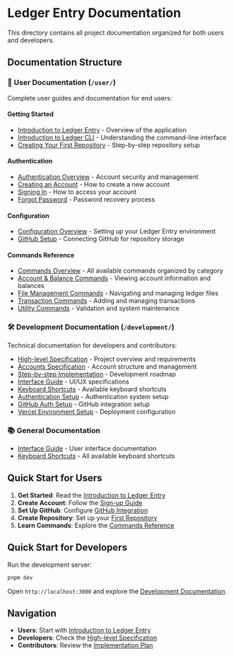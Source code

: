 # Ledger Entry Documentation

This directory contains all project documentation organized for both users and developers.

## Documentation Structure

### 👥 User Documentation (`/user/`)

Complete user guides and documentation for end users:

#### Getting Started

- [Introduction to Ledger Entry](./user/getting-started/introduction.md) - Overview of the application
- [Introduction to Ledger CLI](./user/getting-started/ledger-cli-basics.md) - Understanding the command-line interface
- [Creating Your First Repository](./user/getting-started/create-repository.md) - Step-by-step repository setup

#### Authentication

- [Authentication Overview](./user/authentication/overview.md) - Account security and management
- [Creating an Account](./user/authentication/sign-up.md) - How to create a new account
- [Signing In](./user/authentication/sign-in.md) - How to access your account
- [Forgot Password](./user/authentication/forgot-password.md) - Password recovery process

#### Configuration

- [Configuration Overview](./user/configuration/overview.md) - Setting up your Ledger Entry environment
- [GitHub Setup](./user/configuration/github-setup.md) - Connecting GitHub for repository storage

#### Commands Reference

- [Commands Overview](./user/commands/overview.md) - All available commands organized by category
- [Account & Balance Commands](./user/commands/account-balance.md) - Viewing account information and balances
- [File Management Commands](./user/commands/file-management.md) - Navigating and managing ledger files
- [Transaction Commands](./user/commands/transactions.md) - Adding and managing transactions
- [Utility Commands](./user/commands/utilities.md) - Validation and system maintenance

### 🛠️ Development Documentation (`/development/`)

Technical documentation for developers and contributors:

- [High-level Specification](./development/SPEC_FOR_LEDGER_APP.md) - Project overview and requirements
- [Accounts Specification](./development/SPEC_FOR_ACCOUNTS.md) - Account structure and management
- [Step-by-step Implementation](./development/STEP-BY-STEP_IMPLEMENTATION.md) - Development roadmap
- [Interface Guide](./development/INTERFACE_GUIDE.md) - UI/UX specifications
- [Keyboard Shortcuts](./development/KEYBOARD_SHORTCUTS.md) - Available keyboard shortcuts
- [Authentication Setup](./development/AUTH_SETUP.md) - Authentication system setup
- [GitHub Auth Setup](./development/GITHUB_AUTH_SETUP.md) - GitHub integration setup
- [Vercel Environment Setup](./development/VERCEL_ENV_SETUP.md) - Deployment configuration

### 📚 General Documentation

- [Interface Guide](./INTERFACE_GUIDE.md) - User interface documentation
- [Keyboard Shortcuts](./KEYBOARD_SHORTCUTS.md) - All available keyboard shortcuts

## Quick Start for Users

1. **Get Started**: Read the [Introduction to Ledger Entry](./user/getting-started/introduction.md)
2. **Create Account**: Follow the [Sign-up Guide](./user/authentication/sign-up.md)
3. **Set Up GitHub**: Configure [GitHub Integration](./user/configuration/github-setup.md)
4. **Create Repository**: Set up your [First Repository](./user/getting-started/create-repository.md)
5. **Learn Commands**: Explore the [Commands Reference](./user/commands/overview.md)

## Quick Start for Developers

Run the development server:

```bash
pnpm dev
```

Open `http://localhost:3000` and explore the [Development Documentation](./development/).

## Navigation

- **Users**: Start with [Introduction to Ledger Entry](./user/getting-started/introduction.md)
- **Developers**: Check the [High-level Specification](./development/SPEC_FOR_LEDGER_APP.md)
- **Contributors**: Review the [Implementation Plan](./development/STEP-BY-STEP_IMPLEMENTATION.md)
